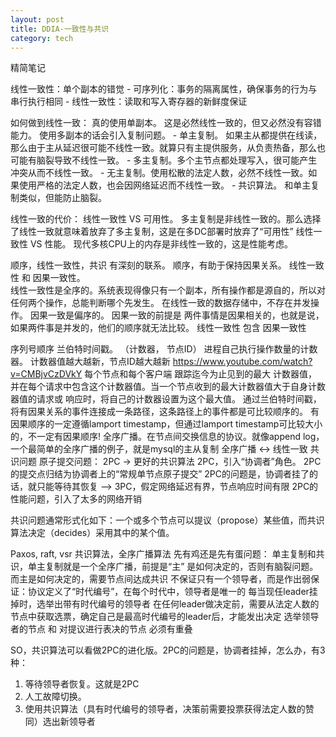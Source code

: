 ```yaml
---
layout: post
title: DDIA-一致性与共识
category: tech
---
```

精简笔记

线性一致性：单个副本的错觉
    - 可序列化：事务的隔离属性，确保事务的行为与串行执行相同
    - 线性一致性：读取和写入寄存器的新鲜度保证

如何做到线性一致：
    真的使用单副本。 这是必然线性一致的，但又必然没有容错能力。
    使用多副本的话会引入复制问题。
        - 单主复制。 如果主从都提供在线读，那么由于主从延迟很可能不线性一致。就算只有主提供服务，从负责热备，那么也可能有脑裂导致不线性一致。
        - 多主复制。多个主节点都处理写入，很可能产生冲突从而不线性一致。
        - 无主复制。使用松散的法定人数，必然不线性一致。如果使用严格的法定人数，也会因网络延迟而不线性一致。
        - 共识算法。 和单主复制类似，但能防止脑裂。

线性一致的代价：
    线性一致性 VS 可用性。  多主复制是非线性一致的。那么选择了线性一致就意味着放弃了多主复制，这是在多DC部署时放弃了“可用性”
    线性一致性 VS 性能。 现代多核CPU上的内存是非线性一致的，这是性能考虑。  

顺序，线性一致性，共识 有深刻的联系。
    顺序，有助于保持因果关系。
    线性一致性 和 因果一致性。  
        线性一致性是全序的。系统表现得像只有一个副本，所有操作都是源自的，所以对任何两个操作，总能判断哪个先发生。
            在线性一致的数据存储中，不存在并发操作。
        因果一致是偏序的。 因果一致的前提是 两件事情是因果相关的，也就是说，如果两件事是并发的，他们的顺序就无法比较。
        线性一致性  包含 因果一致性

序列号顺序
    兰伯特时间戳。 （计数器， 节点ID） 进程自己执行操作数量的计数器。 计数器值越大越新，节点ID越大越新
        https://www.youtube.com/watch?v=CMBjvCzDVkY
        每个节点和每个客户端 跟踪迄今为止见到的最大 计数器值，并在每个请求中包含这个计数器值。当一个节点收到的最大计数器值大于自身计数器值的请求或          响应时，将自己的计数器设置为这个最大值。
        通过兰伯特时间戳，将有因果关系的事件连接成一条路径，这条路径上的事件都是可比较顺序的。
        有因果顺序的一定遵循lamport timestamp，但通过lamport timestamp可比较大小的，不一定有因果顺序!
    全序广播。在节点间交换信息的协议。就像append log，一个最简单的全序广播的例子，就是mysql的主从复制
        全序广播 <-> 线性一致
共识问题
    原子提交问题： 2PC -> 更好的共识算法
    2PC，引入“协调者”角色。  2PC的提交点归结为协调者上的“常规单节点原子提交”
        2PC的问题是，协调者挂了的话，就只能等待其恢复    —> 3PC，假定网络延迟有界，节点响应时间有限
        2PC的性能问题，引入了太多的网络开销

共识问题通常形式化如下：一个或多个节点可以提议（propose）某些值，而共识算法决定（decides）采用其中的某个值。

Paxos, raft, vsr 共识算法，全序广播算法
    先有鸡还是先有蛋问题： 单主复制和共识，单主复制就是一个全序广播，前提是“主” 是如何决定的，否则有脑裂问题。而主是如何决定的，需要节点间达成共识
    不保证只有一个领导者，而是作出弱保证：协议定义了“时代编号”，在每个时代中，领导者是唯一的
        每当现任leader挂掉时，选举出带有时代编号的领导者
        在任何leader做决定前，需要从法定人数的节点中获取选票，确定自己是最高时代编号的leader后，才能发出决定
        选举领导者的节点 和 对提议进行表决的节点 必须有重叠

SO，共识算法可以看做2PC的进化版。2PC的问题是，协调者挂掉，怎么办，有3种：
1. 等待领导者恢复。这就是2PC
2. 人工故障切换。
3. 使用共识算法（具有时代编号的领导者，决策前需要投票获得法定人数的赞同）选出新领导者

